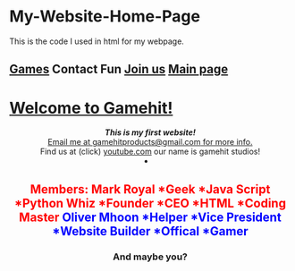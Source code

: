 # My-Website-Home-Page
This is the code I used in html for my webpage.
<HTML>
<TITLE>Welcome to Gamehit!</TITLE>
<BODY><TOP><H2><A HREF=file:///home/student/Downloads/GamePage.html>Games</A>    Contact   Fun <A HREF=file:///home/student/Downloads/joinus.html>Join us</A> <A HREF=file:///home/student/Downloads/Helpwithhtml.html>Main page</A></H2></TOP>
<U><H1>Welcome to Gamehit!</H1></U><CENTER><I><B>This is my first website!</B></I></CENTER>
<CENTER><U>Email me at <FONT COLOR=BLUE><A HREF=https://gmail.com>gamehitproducts@gmail.com</A></FONT> for more info.</U><CENTER> <CENTER>Find us at (click) <A HREF=https://youtube.com>youtube.com</A> our name is gamehit studios!</CENTER>
<LI><CENTER><H2><FONT COLOR=RED>Members: Mark Royal
*Geek *Java Script *Python Whiz
*Founder *CEO *HTML
*Coding Master</Font>
<FONT COLOR=BLUE>Oliver Mhoon
*Helper *Vice President
*Website Builder *Offical *Gamer</LI></CENTER></H2></FONT>
<CENTER><H3> And maybe you? </H3> </BODY>
</HTML>
